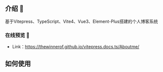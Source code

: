 ## 介绍 📖

基于Vitepress、TypeScript、Vite4、Vue3、Element-Plus搭建的个人博客系统

### 在线预览 👀

- Link：https://thewinnerof.github.io/vitepress.docs.ts/Aboutme/

## 如何使用



<Comment Username="" :Email="123" :isHidden="true" />
